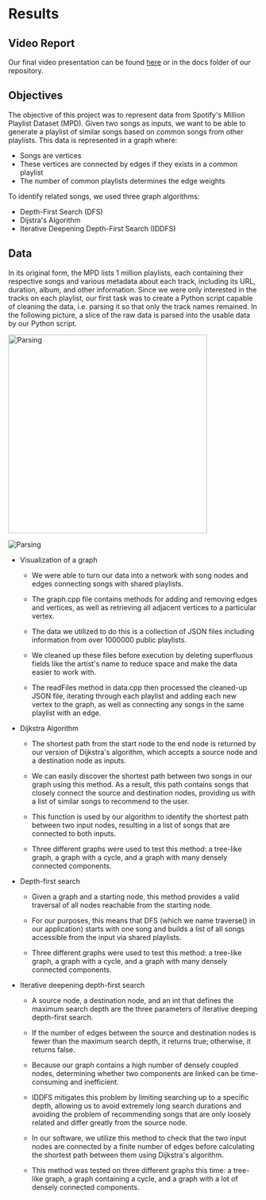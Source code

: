 # Results

## Video Report

Our final video presentation can be found [here](https://drive.google.com/file/d/1zBpBYBeDKzOXw1QtpB0e_YpvLzq0iCOb/view?usp=sharing) or in the docs folder of our repository.

## Objectives

The objective of this project was to represent data from Spotify's Million Playlist Dataset (MPD). Given two songs as inputs, we want to be able to generate a playlist of similar songs based on common songs from other playlists. This data is represented in a graph where:
* Songs are vertices
* These vertices are connected by edges if they exists in a common playlist
* The number of common playlists determines the edge weights

To identify related songs, we used three graph algorithms:
* Depth-First Search (DFS)
* Dijstra's Algorithm
* Iterative Deepening Depth-First Search (IDDFS)

## Data

In its original form, the MPD lists 1 million playlists, each containing their respective songs and various metadata about each track, including its URL, duration, album, and other information. Since we were only interested in the tracks on each playlist, our first task was to create a Python script capable of cleaning the data, i.e. parsing it so that only the track names remained. In the following picture, a slice of the raw data is parsed into the usable data by our Python script. 

<img src="/images/parsing.png" alt="Parsing" width="400"/> 

![Parsing](/images/parsing.png)

* Visualization of a graph

    * We were able to turn our data into a network with song nodes and edges connecting songs with shared playlists.

    * The graph.cpp file contains methods for adding and removing edges and vertices, as well as retrieving all adjacent vertices to a particular vertex.

    * The data we utilized to do this is a collection of JSON files including information from over 1000000 public playlists.

    * We cleaned up these files before execution by deleting superfluous fields like the artist's name to reduce space and make the data easier to work with.

    * The readFiles method in data.cpp then processed the cleaned-up JSON file, iterating through each playlist and adding each new vertex to the graph, as well as connecting any songs in the same playlist with an edge.

* Dijkstra Algorithm

    * The shortest path from the start node to the end node is returned by our version of Dijkstra's algorithm, which accepts a source node and a destination node as inputs.

    * We can easily discover the shortest path between two songs in our graph using this method. As a result, this path contains songs that closely connect the source and destination nodes, providing us with a list of similar songs to recommend to the user.

    * This function is used by our algorithm to identify the shortest path between two input nodes, resulting in a list of songs that are connected to both inputs.

    * Three different graphs were used to test this method: a tree-like graph, a graph with a cycle, and a graph with many densely connected components.

* Depth-first search

    * Given a graph and a starting node, this method provides a valid traversal of all nodes reachable from the starting node.

    * For our purposes, this means that DFS (which we name traverse() in our application) starts with one song and builds a list of all songs accessible from the input via shared playlists.

    * Three different graphs were used to test this method: a tree-like graph, a graph with a cycle, and a graph with many densely connected components.

* Iterative deepening depth-first search
    * A source node, a destination node, and an int that defines the maximum search depth are the three parameters of iterative deeping depth-first search.

    * If the number of edges between the source and destination nodes is fewer than the maximum search depth, it returns true; otherwise, it returns false.

    * Because our graph contains a high number of densely coupled nodes, determining whether two components are linked can be time-consuming and inefficient.

    * IDDFS mitigates this problem by limiting searching up to a specific depth, allowing us to avoid extremely long search durations and avoiding the problem of recommending songs that are only loosely related and differ greatly from the source node.

    * In our software, we utilize this method to check that the two input nodes are connected by a finite number of edges before calculating the shortest path between them using Dijkstra's algorithm.

    * This method was tested on three different graphs this time: a tree-like graph, a graph containing a cycle, and a graph with a lot of densely connected components.
